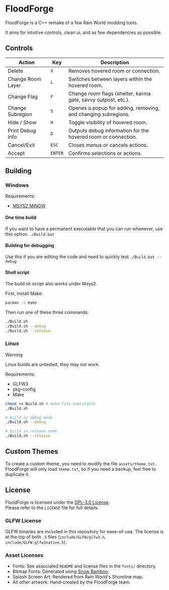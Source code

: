 # FloodForge

FloodForge is a C++ remake of a few Rain World modding tools.

It aims for intuitive controls, clean ui, and as few dependencies as possible.


## Controls

| Action            | Key       | Description                                                   |
|-------------------|-----------|---------------------------------------------------------------|
| Delete            | `X`       | Removes hovered room or connection.                           |
| Change Room Layer | `L`       | Switches between layers within the hovered room.              |
| Change Flag       | `F`       | Change room flags (shelter, karma gate, savvy outpost, etc.). |
| Change Subregion  | `S`       | Openes a popup for adding, removing, and changing subregions. |
| Hide / Show       | `H`       | Toggle visibility of hovered room.                            |
| Print Debug Info  | `D`       | Outputs debug information for the hovered room or connection. |
| Cancel/Exit       | `ESC`     | Closes menus or cancels actions.                              |
| Accept            | `ENTER`   | Confirms selections or actions.                               |

## Building
### Windows
Requirements:
- [MSYS2 MINGW](https://www.msys2.org)

#### One time build
If you want to have a permanent executable that you can run whenever, use this option.
`./Build.bat`

#### Building for debugging
Use this if you are editing the code and need to quickly test
`./Build.bat --debug`

#### Shell script
The build.sh script also works under Msys2.

First, install Make:
```bash
pacman -S make
```

Then run one of these three commands:
```bash
./Build.sh
./Build.sh --debug
./Build.sh --release
```

### Linux
> [!WARNING]  
> Linux builds are untested, they may not work.

Requirements:
- GLFW3
- pkg-config
- Make

```bash
chmod +x Build.sh # make file executable
./Build.sh

# build in debug mode
./Build.sh --debug

# build in release mode
./Build.sh --release
```

## Custom Themes
To create a custom theme, you need to modify the file `assets/theme.txt`.
FloodForge will only load `theme.txt`, so if you need a backup, feel free to duplicate it.

## License
FloodForge is licensed under the [GPL-3.0 License](LICENSE).  
Please refer to the `LICENSE` file for full details.  

### GLFW License
GLFW binaries are included in this repository for ease-of-use.
The license is at the top of both `.h` files (`include/GLFW/glfw3.h`, `include/GLFW.glfw3native.h`).

### Asset Licenses
- Fonts: See associated `README` and license files in the `fonts/` directory.  
- Bitmap Fonts: Generated using [Snow Bamboo](https://snowb.org).  
- Splash Screen Art: Rendered from Rain World's Shoreline map.  
- All other artwork: Hand-created by the FloodForge team.